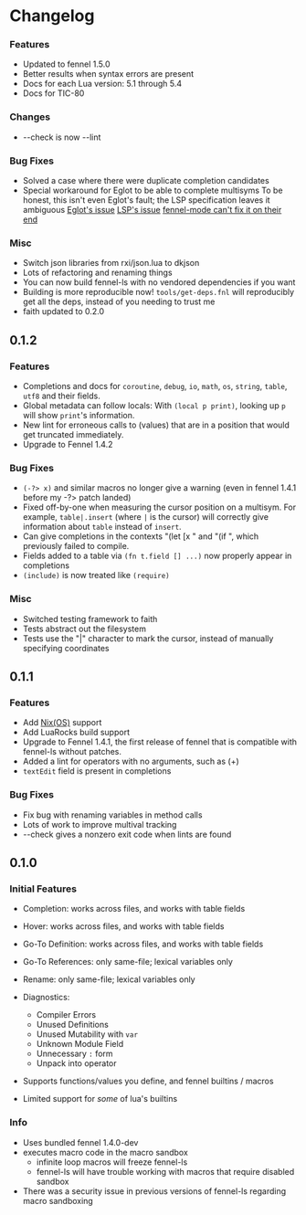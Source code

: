 # Changelog

### Features
* Updated to fennel 1.5.0
* Better results when syntax errors are present
* Docs for each Lua version: 5.1 through 5.4
* Docs for TIC-80

### Changes
* --check is now --lint

### Bug Fixes
* Solved a case where there were duplicate completion candidates
* Special workaround for Eglot to be able to complete multisyms
    To be honest, this isn't even Eglot's fault; the LSP specification leaves it ambiguous
    [Eglot's issue](https://github.com/joaotavora/eglot/issues/402)
    [LSP's issue](https://github.com/microsoft/language-server-protocol/issues/648)
    [fennel-mode can't fix it on their end](https://git.sr.ht/~technomancy/fennel-mode/commit/188ee04e86792cd4bce75d52b9603cc833b63b48)

### Misc
* Switch json libraries from rxi/json.lua to dkjson
* Lots of refactoring and renaming things
* You can now build fennel-ls with no vendored dependencies if you want
* Building is more reproducible now! `tools/get-deps.fnl` will reproducibly get all the deps, instead of you needing to trust me
* faith updated to 0.2.0

## 0.1.2

### Features
* Completions and docs for `coroutine`, `debug`, `io`, `math`, `os`, `string`, `table`, `utf8` and their fields.
* Global metadata can follow locals: With `(local p print)`, looking up `p` will show `print`'s information.
* New lint for erroneous calls to (values) that are in a position that would get truncated immediately.
* Upgrade to Fennel 1.4.2

### Bug Fixes
* `(-?> x)` and similar macros no longer give a warning (even in fennel 1.4.1 before my -?> patch landed)
* Fixed off-by-one when measuring the cursor position on a multisym. For example, `table|.insert` (where `|` is the cursor) will correctly give information about `table` instead of `insert`.
* Can give completions in the contexts "(let [x " and "(if ", which previously failed to compile.
* Fields added to a table via `(fn t.field [] ...)` now properly appear in completions
* `(include)` is now treated like `(require)`

### Misc
* Switched testing framework to faith
* Tests abstract out the filesystem
* Tests use the "|" character to mark the cursor, instead of manually specifying coordinates

## 0.1.1

### Features
* Add [Nix(OS)](https://nixos.org) support
* Add LuaRocks build support
* Upgrade to Fennel 1.4.1, the first release of fennel that is compatible with fennel-ls without patches.
* Added a lint for operators with no arguments, such as (+)
* `textEdit` field is present in completions

### Bug Fixes
* Fix bug with renaming variables in method calls
* Lots of work to improve multival tracking
* --check gives a nonzero exit code when lints are found

## 0.1.0

### Initial Features
* Completion: works across files, and works with table fields
* Hover: works across files, and works with table fields
* Go-To Definition: works across files, and works with table fields
* Go-To References: only same-file; lexical variables only
* Rename: only same-file; lexical variables only
* Diagnostics:
    * Compiler Errors
    * Unused Definitions
    * Unused Mutability with `var`
    * Unknown Module Field
    * Unnecessary `:` form
    * Unpack into operator

* Supports functions/values you define, and fennel builtins / macros
* Limited support for *some* of lua's builtins

### Info
* Uses bundled fennel 1.4.0-dev
* executes macro code in the macro sandbox
    * infinite loop macros will freeze fennel-ls
    * fennel-ls will have trouble working with macros that require disabled sandbox
* There was a security issue in previous versions of fennel-ls regarding macro sandboxing
